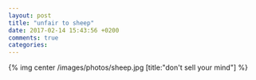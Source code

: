 ```yaml
---
layout: post
title: "unfair to sheep"
date: 2017-02-14 15:43:56 +0200
comments: true
categories: 
---
```


{% img center /images/photos/sheep.jpg [title:"don't sell your mind"] %}